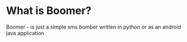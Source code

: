 # What is Boomer?
Boomer - is just a simple sms bomber written in python or as an android java application
